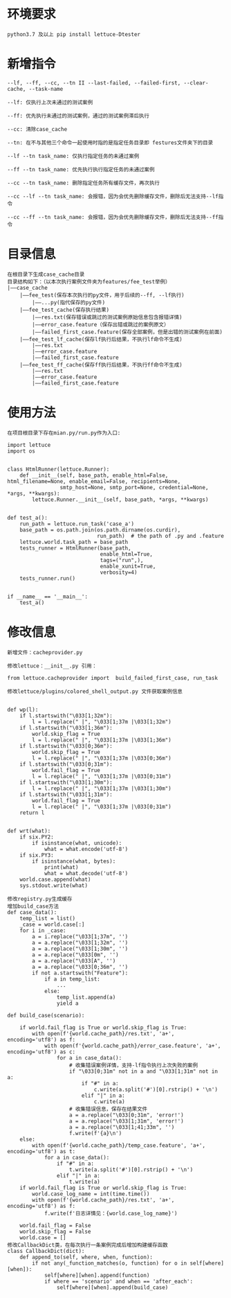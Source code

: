 # 环境要求
    python3.7 及以上 pip install lettuce-Dtester
# 新增指令
    --lf, --ff, --cc, --tn II --last-failed, --failed-first, --clear-cache, --task-name

    --lf: 仅执行上次未通过的测试案例

    --ff: 优先执行未通过的测试案例，通过的测试案例滞后执行

    --cc: 清除case_cache

    --tn: 在不与其他三个命令一起使用时指的是指定任务目录即 festures文件夹下的目录

    --lf --tn task_name: 仅执行指定任务的未通过案例

    --ff --tn task_name: 优先执行执行指定任务的未通过案例

    --cc --tn task_name: 删除指定任务所有缓存文件，再次执行

    --cc --lf --tn task_name: 会报错，因为会优先删除缓存文件，删除后无法支持--lf指令

    --cc --ff --tn task_name: 会报错，因为会优先删除缓存文件，删除后无法支持--ff指令

# 目录信息
    在根目录下生成case_cache目录
    目录结构如下：（以本次执行案例文件夹为features/fee_test举例）
    |——case_cache
        |——fee_test(保存本次执行的py文件，用于后续的--ff, --lf执行)
            |——...py(指代保存的py文件)
        |——fee_test_cache(保存执行结果)
            |——res.txt(保存错误或跳过的测试案例原始信息包含报错详情)
            |——error_case.feature（保存出错或跳过的案例原文）
            |——failed_first_case.feature(保存全部案例，但是出错的测试案例在前面)
        |——fee_test_lf_cache(保存lf执行后结果，不执行lf命令不生成)
            |——res.txt
            |——error_case.feature
            |——failed_first_case.feature
        |——fee_test_ff_cache(保存ff执行后结果，不执行ff命令不生成)
            |——res.txt
            |——error_case.feature
            |——failed_first_case.feature
    

# 使用方法
    在项目根目录下存在mian.py/run.py作为入口:

    import lettuce
    import os
    
    
    class HtmlRunner(lettuce.Runner):
        def __init__(self, base_path, enable_html=False, html_filename=None, enable_email=False, recipients=None,
                     smtp_host=None, smtp_port=None, credential=None, *args, **kwargs):
            lettuce.Runner.__init__(self, base_path, *args, **kwargs)
    
    
    def test_a():
        run_path = lettuce.run_task('case_a')
        base_path = os.path.join(os.path.dirname(os.curdir),
                                 run_path)  # the path of .py and .feature
        lettuce.world.task_path = base_path
        tests_runner = HtmlRunner(base_path,
                                  enable_html=True,
                                  tags=("run",),
                                  enable_xunit=True,
                                  verbosity=4)
        tests_runner.run()
    
    
    if __name__ == '__main__':
        test_a()



# 修改信息

    新增文件：cacheprovider.py

    修改lettuce：__init__.py 引用：

    from lettuce.cacheprovider import  build_failed_first_case, run_task

    修改lettuce/plugins/colored_shell_output.py 文件获取案例信息


    def wp(l):
        if l.startswith("\033[1;32m"):
            l = l.replace(" |", "\033[1;37m |\033[1;32m")
        if l.startswith("\033[1;36m"):
            world.skip_flag = True
            l = l.replace(" |", "\033[1;37m |\033[1;36m")
        if l.startswith("\033[0;36m"):
            world.skip_flag = True
            l = l.replace(" |", "\033[1;37m |\033[0;36m")
        if l.startswith("\033[0;31m"):
            world.fail_flag = True
            l = l.replace(" |", "\033[1;37m |\033[0;31m")
        if l.startswith("\033[1;30m"):
            l = l.replace(" |", "\033[1;37m |\033[1;30m")
        if l.startswith("\033[1;31m"):
            world.fail_flag = True
            l = l.replace(" |", "\033[1;37m |\033[0;31m")   
        return l
    
    
    def wrt(what):
        if six.PY2:
            if isinstance(what, unicode):
                what = what.encode('utf-8')
        if six.PY3:
            if isinstance(what, bytes):
                print(what)
                what = what.decode('utf-8')
        world.case.append(what)
        sys.stdout.write(what)

    修改registry.py生成缓存
    增加build_case方法
    def case_data():
        temp_list = list()
        _case = world.case[:]
        for i in _case:
            a = i.replace("\033[1;37m", '')
            a = a.replace("\033[1;32m", '')
            a = a.replace("\033[1;30m", '')
            a = a.replace("\033[0m", '')
            a = a.replace("\033[A", '')
            a = a.replace("\033[0;36m", '')
            if not a.startswith("Feature"):
                if a in temp_list:
                    ...
                else:
                    temp_list.append(a)
                    yield a

    def build_case(scenario):
    
        if world.fail_flag is True or world.skip_flag is True:
            with open(f'{world.cache_path}/res.txt', 'a+', encoding='utf8') as f:
                with open(f'{world.cache_path}/error_case.feature', 'a+', encoding='utf8') as c:
                    for a in case_data():
                        # 收集错误案例详情，支持-lf指令执行上次失败的案例
                        if "\033[0;31m" not in a and "\033[1;31m" not in a:
                            if "#" in a:
                                c.write(a.split('#')[0].rstrip() + '\n')
                            elif "|" in a:
                                c.write(a)
                        # 收集错误信息，保存在结果文件
                        a = a.replace("\033[0;31m", 'error!')
                        a = a.replace("\033[1;31m", 'error!')
                        a = a.replace("\033[1;41;33m", '')
                        f.write(f'{a}\n')                        
        else:
            with open(f'{world.cache_path}/temp_case.feature', 'a+', encoding='utf8') as t:
                for a in case_data():
                    if "#" in a:
                        t.write(a.split('#')[0].rstrip() + '\n')
                    elif "|" in a:
                        t.write(a)
        if world.fail_flag is True or world.skip_flag is True:
            world.case_log_name = int(time.time())
            with open(f'{world.cache_path}/res.txt', 'a+', encoding='utf8') as f:
                f.write(f'日志详情见：{world.case_log_name}')

        world.fail_flag = False
        world.skip_flag = False
        world.case = []
    修改CallbackDict类，在每次执行一条案例完成后增加构建缓存函数
    class CallbackDict(dict):
        def append_to(self, where, when, function):
            if not any(_function_matches(o, function) for o in self[where][when]):
                self[where][when].append(function)
                if where == 'scenario' and when == 'after_each':
                    self[where][when].append(build_case)

